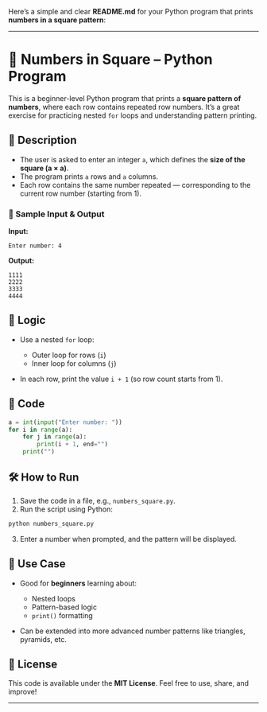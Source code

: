 Here’s a simple and clear **README.md** for your Python program that prints **numbers in a square pattern**:

---

# 🔢 Numbers in Square – Python Program

This is a beginner-level Python program that prints a **square pattern of numbers**, where each row contains repeated row numbers. It’s a great exercise for practicing nested `for` loops and understanding pattern printing.

## 📌 Description

* The user is asked to enter an integer `a`, which defines the **size of the square (a × a)**.
* The program prints `a` rows and `a` columns.
* Each row contains the same number repeated — corresponding to the current row number (starting from 1).

### 🧾 Sample Input & Output

**Input:**

```
Enter number: 4
```

**Output:**

```
1111  
2222  
3333  
4444  
```

## 🧠 Logic

* Use a nested `for` loop:

  * Outer loop for rows (`i`)
  * Inner loop for columns (`j`)
* In each row, print the value `i + 1` (so row count starts from 1).

## 🧾 Code

```python
a = int(input("Enter number: "))
for i in range(a):
    for j in range(a):
        print(i + 1, end="")
    print("")
```

## 🛠️ How to Run

1. Save the code in a file, e.g., `numbers_square.py`.
2. Run the script using Python:

```bash
python numbers_square.py
```

3. Enter a number when prompted, and the pattern will be displayed.

## 🎯 Use Case

* Good for **beginners** learning about:

  * Nested loops
  * Pattern-based logic
  * `print()` formatting

* Can be extended into more advanced number patterns like triangles, pyramids, etc.

## 📄 License

This code is available under the **MIT License**.
Feel free to use, share, and improve!

---

